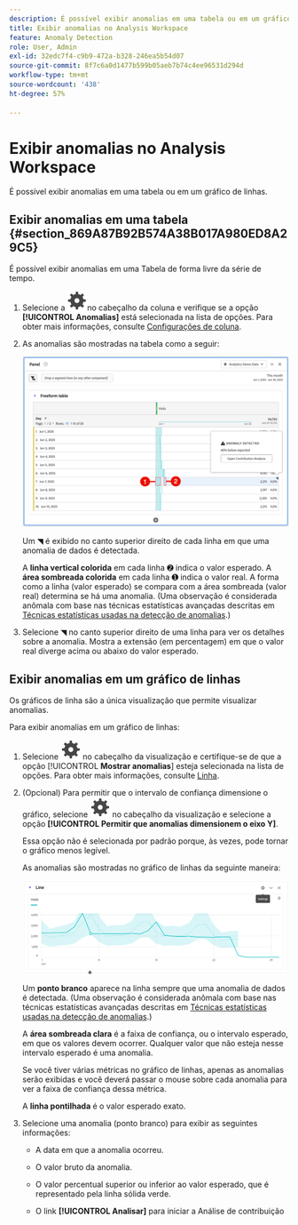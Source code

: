 ```yaml
---
description: É possível exibir anomalias em uma tabela ou em um gráfico de linhas.
title: Exibir anomalias no Analysis Workspace
feature: Anomaly Detection
role: User, Admin
exl-id: 32edc7f4-c9b9-472a-b328-246ea5b54d07
source-git-commit: 8f7c6a0d1477b599b05aeb7b74c4ee96531d294d
workflow-type: tm+mt
source-wordcount: '438'
ht-degree: 57%

---
```


# Exibir anomalias no Analysis Workspace

É possível exibir anomalias em uma tabela ou em um gráfico de linhas.

## Exibir anomalias em uma tabela {#section_869A87B92B574A38B017A980ED8A29C5}

É possível exibir anomalias em uma Tabela de forma livre da série de tempo.

1. Selecione a ![Configuração](/help/assets/icons/Setting.svg)no cabeçalho da coluna e verifique se a opção **[!UICONTROL Anomalias]** está selecionada na lista de opções. Para obter mais informações, consulte [Configurações de coluna](/help/analyze/analysis-workspace/visualizations/freeform-table/column-row-settings/column-settings.md).

1. As anomalias são mostradas na tabela como a seguir:

   ![Anomalias detectadas](assets/anomaly-detected.png)

   Um ◥ é exibido no canto superior direito de cada linha em que uma anomalia de dados é detectada.

   A **linha vertical colorida** em cada linha ➋ indica o valor esperado. A **área sombreada colorida** em cada linha ➊ indica o valor real. A forma como a linha (valor esperado) se compara com a área sombreada (valor real) determina se há uma anomalia. (Uma observação é considerada anômala com base nas técnicas estatísticas avançadas descritas em [Técnicas estatísticas usadas na detecção de anomalias](/help/analyze/analysis-workspace/c-anomaly-detection/statistics-anomaly-detection.md).)

1. Selecione ◥ no canto superior direito de uma linha para ver os detalhes sobre a anomalia. Mostra a extensão (em percentagem) em que o valor real diverge acima ou abaixo do valor esperado.

## Exibir anomalias em um gráfico de linhas

Os gráficos de linha são a única visualização que permite visualizar anomalias.

Para exibir anomalias em um gráfico de linhas:

1. Selecione ![Configuração](/help/assets/icons/Setting.svg) no cabeçalho da visualização e certifique-se de que a opção [!UICONTROL **Mostrar anomalias**] esteja selecionada na lista de opções. Para obter mais informações, consulte [Linha](/help/analyze/analysis-workspace/visualizations/line.md).

1. (Opcional) Para permitir que o intervalo de confiança dimensione o gráfico, selecione ![Configuração](/help/assets/icons/Setting.svg) no cabeçalho da visualização e selecione a opção **[!UICONTROL Permitir que anomalias dimensionem o eixo Y]**.

   Essa opção não é selecionada por padrão porque, às vezes, pode tornar o gráfico menos legível.

   As anomalias são mostradas no gráfico de linhas da seguinte maneira:

   ![Visualização de linha detectada por anomalia](assets/anomaly-detected-line.gif)

   Um **ponto branco** aparece na linha sempre que uma anomalia de dados é detectada. (Uma observação é considerada anômala com base nas técnicas estatísticas avançadas descritas em [Técnicas estatísticas usadas na detecção de anomalias](/help/analyze/analysis-workspace/c-anomaly-detection/statistics-anomaly-detection.md).)

   A **área sombreada clara** é a faixa de confiança, ou o intervalo esperado, em que os valores devem ocorrer. Qualquer valor que não esteja nesse intervalo esperado é uma anomalia.

   Se você tiver várias métricas no gráfico de linhas, apenas as anomalias serão exibidas e você deverá passar o mouse sobre cada anomalia para ver a faixa de confiança dessa métrica.

   A **linha pontilhada** é o valor esperado exato.

1. Selecione uma anomalia (ponto branco) para exibir as seguintes informações:

   * A data em que a anomalia ocorreu.

   * O valor bruto da anomalia.

   * O valor percentual superior ou inferior ao valor esperado, que é representado pela linha sólida verde.

   * O link **[!UICONTROL Analisar]** para iniciar a Análise de contribuição






